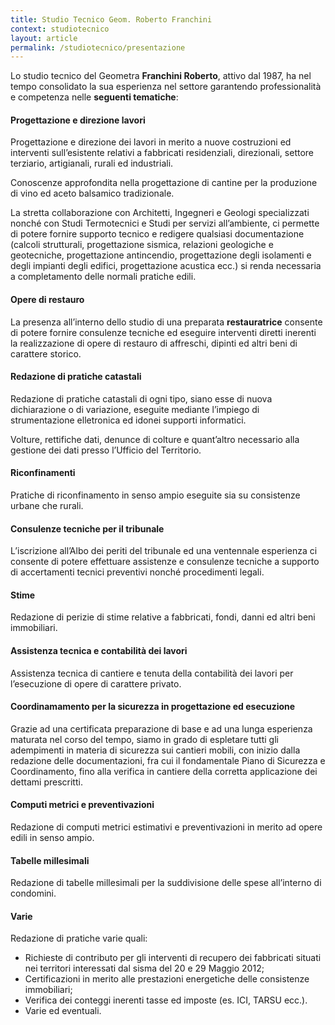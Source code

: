 ```yaml
---
title: Studio Tecnico Geom. Roberto Franchini
context: studiotecnico
layout: article
permalink: /studiotecnico/presentazione
---
```



Lo studio tecnico del Geometra **Franchini Roberto**, attivo dal 1987, ha nel tempo consolidato la sua esperienza nel settore garantendo professionalità e competenza nelle **seguenti tematiche**:

#### Progettazione e direzione lavori

Progettazione e direzione dei lavori in merito a nuove costruzioni ed interventi sull’esistente relativi a fabbricati residenziali, direzionali, settore terziario, artigianali, rurali ed industriali.

Conoscenze approfondita nella progettazione di cantine per la produzione di vino ed aceto balsamico tradizionale.

La stretta collaborazione con Architetti, Ingegneri e Geologi specializzati nonché con Studi Termotecnici e Studi per servizi all’ambiente, ci permette di potere fornire supporto tecnico e redigere qualsiasi documentazione (calcoli strutturali, progettazione sismica, relazioni geologiche e geotecniche, progettazione antincendio, progettazione degli isolamenti e degli impianti degli edifici, progettazione acustica ecc.) si renda necessaria a completamento delle normali pratiche edili.

#### Opere di restauro

La presenza all’interno dello studio di una preparata **restauratrice** consente di potere fornire consulenze tecniche ed eseguire interventi diretti inerenti la realizzazione di opere di restauro di affreschi, dipinti ed altri beni di carattere storico.

#### Redazione di pratiche catastali

Redazione di pratiche catastali di ogni tipo, siano esse di nuova dichiarazione o di variazione, eseguite mediante l’impiego di strumentazione elletronica ed idonei supporti informatici.

Volture, rettifiche dati, denunce di colture e quant’altro necessario alla gestione dei dati presso l’Ufficio del Territorio.

#### Riconfinamenti

Pratiche di riconfinamento in senso ampio eseguite sia su consistenze urbane che rurali.

#### Consulenze tecniche per il tribunale

L’iscrizione all’Albo dei periti del tribunale ed una ventennale esperienza ci consente di potere effettuare assistenze e consulenze tecniche a supporto di accertamenti tecnici preventivi nonché procedimenti legali.

#### Stime

Redazione di perizie di stime relative a fabbricati, fondi, danni ed altri beni immobiliari.

#### Assistenza tecnica e contabilità dei lavori

Assistenza tecnica di cantiere e tenuta della contabilità dei lavori per l’esecuzione di opere di carattere privato.

#### Coordinamamento per la sicurezza in progettazione ed esecuzione

Grazie ad una certificata preparazione di base e ad una lunga esperienza maturata nel corso del tempo, siamo in grado di espletare tutti gli adempimenti in materia di sicurezza sui cantieri mobili, con inizio dalla redazione delle documentazioni, fra cui il fondamentale Piano di Sicurezza e Coordinamento, fino alla verifica in cantiere della corretta applicazione dei dettami prescritti.

#### Computi metrici e preventivazioni

Redazione di computi metrici estimativi e preventivazioni in merito ad opere edili in senso ampio.

#### Tabelle millesimali

Redazione di tabelle millesimali per la suddivisione delle spese all’interno di condomini.

#### Varie

Redazione di pratiche varie quali:

*   Richieste di contributo per gli interventi di recupero dei fabbricati situati nei territori interessati dal sisma del 20 e 29 Maggio 2012;
*   Certificazioni in merito alle prestazioni energetiche delle consistenze immobiliari;
*   Verifica dei conteggi inerenti tasse ed imposte (es. ICI, TARSU ecc.).
*   Varie ed eventuali.
